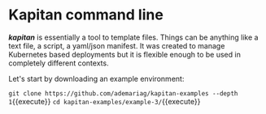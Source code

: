 # Kapitan command line

***kapitan*** is essentially a tool to template files. Things can be anything like a text file, a script, a yaml/json manifest. It was created to manage Kubernetes based deployments but it is flexible enough to be used in completely different contexts.

Let's start by downloading an example environment:

`git clone https://github.com/ademariag/kapitan-examples --depth 1`{{execute}}
`cd kapitan-examples/example-3/`{{execute}}


